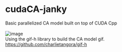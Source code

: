 # cudaCA-janky
Basic parallelized CA model built on top of CUDA Cpp
<BR><BR>
![image](https://i.imgur.com/crUks07.gif)
<BR>
Using the gif-h library to build the CA model gif. https://github.com/charlietangora/gif-h
